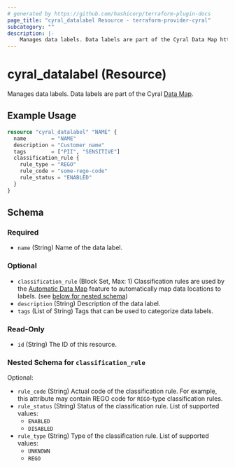 ```yaml
---
# generated by https://github.com/hashicorp/terraform-plugin-docs
page_title: "cyral_datalabel Resource - terraform-provider-cyral"
subcategory: ""
description: |-
    Manages data labels. Data labels are part of the Cyral Data Map https://cyral.com/docs/policy/datamap.
---
```


# cyral_datalabel (Resource)

Manages data labels. Data labels are part of the Cyral [Data Map](https://cyral.com/docs/policy/datamap).

## Example Usage

```terraform
resource "cyral_datalabel" "NAME" {
  name        = "NAME"
  description = "Customer name"
  tags        = ["PII", "SENSITIVE"]
  classification_rule {
    rule_type = "REGO"
    rule_code = "some-rego-code"
    rule_status = "ENABLED"
  }
}
```

<!-- schema generated by tfplugindocs -->

## Schema

### Required

-   `name` (String) Name of the data label.

### Optional

-   `classification_rule` (Block Set, Max: 1) Classification rules are used by the [Automatic Data Map](https://cyral.com/docs/policy/automatic-datamap) feature to automatically map data locations to labels. (see [below for nested schema](#nestedblock--classification_rule))
-   `description` (String) Description of the data label.
-   `tags` (List of String) Tags that can be used to categorize data labels.

### Read-Only

-   `id` (String) The ID of this resource.

<a id="nestedblock--classification_rule"></a>

### Nested Schema for `classification_rule`

Optional:

-   `rule_code` (String) Actual code of the classification rule. For example, this attribute may contain REGO code for `REGO`-type classification rules.
-   `rule_status` (String) Status of the classification rule. List of supported values:
    -   `ENABLED`
    -   `DISABLED`
-   `rule_type` (String) Type of the classification rule. List of supported values:
    -   `UNKNOWN`
    -   `REGO`
